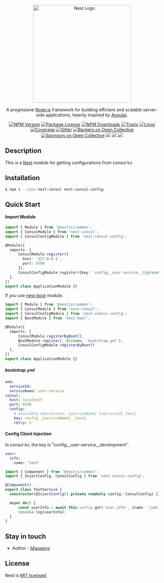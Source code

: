 <p align="center">
  <a href="http://nestjs.com/" target="blank"><img src="https://nestjs.com/img/logo_text.svg" width="320" alt="Nest Logo" /></a>
</p>

[travis-image]: https://api.travis-ci.org/nestjs/nest.svg?branch=master
[travis-url]: https://travis-ci.org/nestjs/nest
[linux-image]: https://img.shields.io/travis/nestjs/nest/master.svg?label=linux
[linux-url]: https://travis-ci.org/nestjs/nest
  
  <p align="center">A progressive <a href="http://nodejs.org" target="blank">Node.js</a> framework for building efficient and scalable server-side applications, heavily inspired by <a href="https://angular.io" target="blank">Angular</a>.</p>
    <p align="center">
<a href="https://www.npmjs.com/~nestjscore"><img src="https://img.shields.io/npm/v/@nestjs/core.svg" alt="NPM Version" /></a>
<a href="https://www.npmjs.com/~nestjscore"><img src="https://img.shields.io/npm/l/@nestjs/core.svg" alt="Package License" /></a>
<a href="https://www.npmjs.com/~nestjscore"><img src="https://img.shields.io/npm/dm/@nestjs/core.svg" alt="NPM Downloads" /></a>
<a href="https://travis-ci.org/nestjs/nest"><img src="https://api.travis-ci.org/nestjs/nest.svg?branch=master" alt="Travis" /></a>
<a href="https://travis-ci.org/nestjs/nest"><img src="https://img.shields.io/travis/nestjs/nest/master.svg?label=linux" alt="Linux" /></a>
<a href="https://coveralls.io/github/nestjs/nest?branch=master"><img src="https://coveralls.io/repos/github/nestjs/nest/badge.svg?branch=master#5" alt="Coverage" /></a>
<a href="https://gitter.im/nestjs/nestjs?utm_source=badge&utm_medium=badge&utm_campaign=pr-badge&utm_content=body_badge"><img src="https://badges.gitter.im/nestjs/nestjs.svg" alt="Gitter" /></a>
<a href="https://opencollective.com/nest#backer"><img src="https://opencollective.com/nest/backers/badge.svg" alt="Backers on Open Collective" /></a>
<a href="https://opencollective.com/nest#sponsor"><img src="https://opencollective.com/nest/sponsors/badge.svg" alt="Sponsors on Open Collective" /></a>
  <a href="https://paypal.me/kamilmysliwiec"><img src="https://img.shields.io/badge/Donate-PayPal-dc3d53.svg"/></a>
<img src="https://img.shields.io/badge/👌-Production Ready-78c7ff.svg"/>
  <a href="https://twitter.com/nestframework"><img src="https://img.shields.io/twitter/follow/nestframework.svg?style=social&label=Follow"></a>
</p>
  <!--[![Backers on Open Collective](https://opencollective.com/nest/backers/badge.svg)](https://opencollective.com/nest#backer)
  [![Sponsors on Open Collective](https://opencollective.com/nest/sponsors/badge.svg)](https://opencollective.com/nest#sponsor)-->

## Description

This is a [Nest](https://github.com/nestjs/nest) module for getting configurations from consul kv.

## Installation

```bash
$ npm i --save nest-consul nest-consul-config
```

## Quick Start

#### Import Module

```typescript
import { Module } from '@nestjs/common';
import { ConsulModule } from 'nest-consul';
import { ConsulConfigModule } from 'nest-consul-config';

@Module({
  imports: [
      ConsulModule.register({
        host: '127.0.0.1',
        port: 8500
      }),
      ConsulConfigModule.register({key: `config__user-service__${process.env.NODE_ENV}`})
  ],
})
export class ApplicationModule {}
```

If you use [nest-boot](https://github.com/miaowing/nest-boot) module.

```typescript
import { Module } from '@nestjs/common';
import { ConsulModule } from 'nest-consul';
import { ConsulConfigModule } from 'nest-consul-config';
import { BootModule } from 'nest-boot';

@Module({
  imports: [
      ConsulModule.registerByBoot(),
      BootModule.register(__dirname, 'bootstrap.yml'),
      ConsulConfigModule.registerByBoot()
  ],
})
export class ApplicationModule {}
```

##### bootstrap.yml

```yaml
web:
  serviceId:
  serviceName: user-service
consul:
  host: localhost
  port: 8500
  config:
    # available expressions: {serviceName} {serviceId} {env}
    key: config__{serviceName}__{env}
    retry: 5
```

#### Config Client Injection

In consul kv, the key is "config__user-service__development".

```yaml
user:
  info:
    name: 'test'
```

```typescript
import { Component } from '@nestjs/common';
import { InjectConfig, ConsulConfig } from 'nest-consul-config';

@Component()
export class TestService {
  constructor(@InjectConfig() private readonly config: ConsulConfig) {}

  async do() {
      const userInfo = await this.config.get('user.info', {name: 'judi'});
      console.log(userInfo);
  }
}
```

## Stay in touch

- Author - [Miaowing](https://github.com/miaowing)

## License

  Nest is [MIT licensed](LICENSE).
